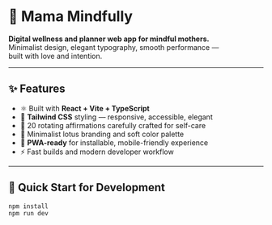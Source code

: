 # 🌸 Mama Mindfully

**Digital wellness and planner web app for mindful mothers.**  
Minimalist design, elegant typography, smooth performance —  
built with love and intention.

---

## ✨ Features

- ⚛️ Built with **React + Vite + TypeScript**
- 🎨 **Tailwind CSS** styling — responsive, accessible, elegant
- 🌿 20 rotating affirmations carefully crafted for self-care
- 🪷 Minimalist lotus branding and soft color palette
- 📱 **PWA-ready** for installable, mobile-friendly experience
- ⚡ Fast builds and modern developer workflow

---

## 🚀 Quick Start for Development

```bash
npm install
npm run dev

```
